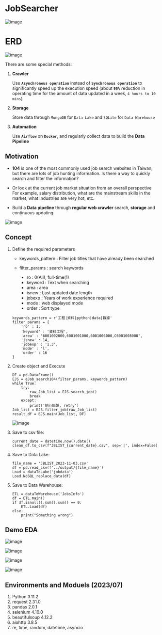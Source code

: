 ﻿# JobSearcher
![image](https://github.com/DrDAN6770/JobSearcher/assets/118630187/822dd064-62b9-4bfb-8389-6b915e8003e0)

# ERD
![image](https://github.com/DrDAN6770/JobSearcher/assets/118630187/51b39d52-495b-43f4-b238-6151d458fa04)

There are some special methods:
1. **Crawler**

    Use **`Asynchronous operation`** instead of **`Synchronous operation`** to significantly speed up the execution speed (about **`95%`** reduction in operating time for the amount of data updated in a week, `4 hours to 10 mins`)
    
2. **Storage**

    Store data through `MongoDB` for `Data Lake` and `SQLite` for `Data Warehouse` 

3. **Automation**

    Use **`Airflow`** on **`Docker`**, and regularly collect data to build the **Data Pipeline**

## Motivation
* **104** is one of the most commonly used job search websites in Taiwan, but there are lots of job hunting information.
Is there a way to quickly search and filter the information?

* Or look at the current job market situation from an overall perspective
For example, salary distribution, what are the mainstream skills in the market, what industries are very hot, etc.

* Build a **Data pipeline** through **regular web crawler** search, **storage** and continuous updating

![image](https://github.com/DrDAN6770/JobSearcher/assets/118630187/3a2ffa50-6405-4183-a88c-73d1944d4ab6)

## Concept
1. Define the required parameters
    
    * keywords_pattern : Filter job titles that have already been searched
    * filter_params : search keywords
        
        * ro : 0(All), full-time(1)
        * keyword : Text when searching
        * area : area
        * isnew : Last updated date length
        * jobexp : Years of work experience required
        * mode : web displayed mode
        * order : Sort type
    ```
    keywords_pattern = r'工程|資料|python|data|數據'
    filter_params = {
        'ro' : 1,
        'keyword' : '資料工程',
        'area' : '6001002000,6001001000,6001006000,C6001008000',
        'isnew' : 14,
        'jobexp' : '1,3',
        'mode' : 'l',
        'order' : 16
    }
    ```

2. Create object and Execute
    ```
    DF = pd.DataFrame()
    EJS = eJob_search104(filter_params, keywords_pattern)
    while True:
        try:
            raw_Job_list = EJS.search_job()
            break
        except:
            print('執行錯誤, retry')
    Job_list = EJS.filter_job(raw_Job_list)
    result_df = EJS.main(Job_list, DF)
    ```
    ![image](https://github.com/DrDAN6770/JobSearcher/assets/118630187/6e620f1b-5837-4545-af0f-6b8cae96690d)

3. Save to csv file:
    ```
    current_date = datetime.now().date()
    clean_df.to_csv(f"JBLIST_{current_date}.csv", sep='|', index=False)
    ```
4. Save to Data Lake:
    ```
    file_name = 'JBLIST_2023-11-03.csv'
    df = pd.read_csv(f'../output/{file_name}')
    Load = dataToLake('jobdata')
    Load.NoSQL_replace_data(df)
    ```
5. Save to Data Warehouse:
    ```
    ETL = dataToWarehouse('JobsInfo')
    df = ETL.main()
    if df.isnull().sum().sum() == 0:
        ETL.Load(df)
    else:
        print("Something wrong")
    ```

## Demo EDA
![image](https://github.com/DrDAN6770/JobSearcher/assets/118630187/d68d5f03-5337-4885-8424-7ab91b792e1a)

![image](https://github.com/DrDAN6770/JobSearcher/assets/118630187/05fcbebb-79b0-450d-957e-4a8b7fea3268)

![image](https://github.com/DrDAN6770/JobSearcher/assets/118630187/0edc96a1-0a48-43f9-81f6-a3a281b92fff)

![image](https://github.com/DrDAN6770/JobSearcher/assets/118630187/5c3958ba-58f1-45d3-9a7f-fcc9f3fb4171)


## Environments and Moduels (2023/07)
1. Python 3.11.2
2. request 2.31.0
3. pandas 2.0.1
4. selenium 4.10.0
5. beautifulsoup 4.12.2
6. aiohttp 3.8.5
7. re, time, random, datetime, asyncio
